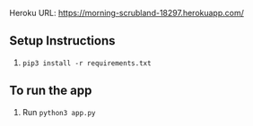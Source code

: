 Heroku URL: https://morning-scrubland-18297.herokuapp.com/

## Setup Instructions
1. `pip3 install -r requirements.txt`
## To run the app
1. Run `python3 app.py`
